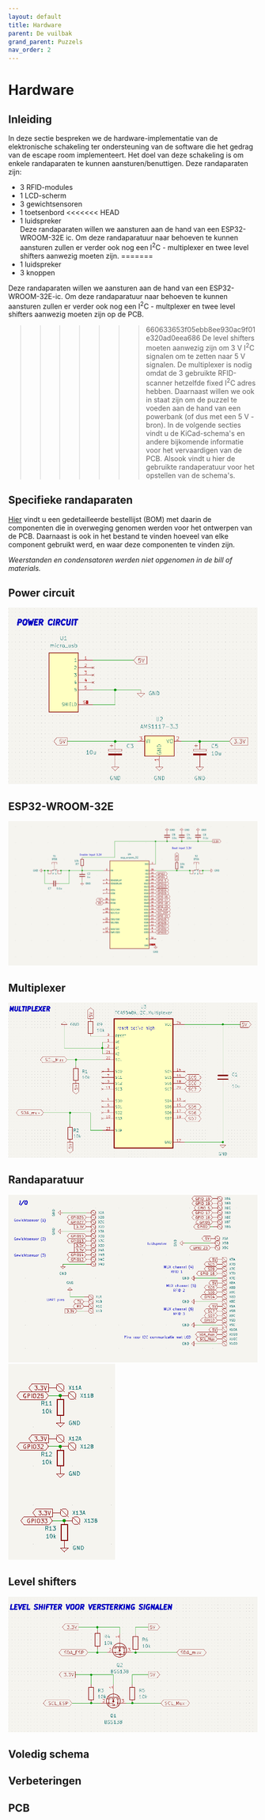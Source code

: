 ```yaml
---
layout: default
title: Hardware
parent: De vuilbak
grand_parent: Puzzels
nav_order: 2
---
```

# Hardware
## Inleiding
In deze sectie bespreken we de hardware-implementatie van de elektronische schakeling ter ondersteuning van de software die het gedrag van de escape room implementeert.
Het doel van deze schakeling is om enkele randaparaten te kunnen aansturen/benuttigen.
Deze randaparaten zijn:

- 3 RFID-modules
- 1 LCD-scherm
- 3 gewichtsensoren
- 1 toetsenbord
<<<<<<< HEAD
- 1 luidspreker <br />
Deze randaparaten willen we aansturen aan de hand van een  ESP32-WROOM-32E ic.
Om deze randaparatuur naar behoeven te kunnen aansturen zullen er verder ook nog een I<sup>2</sup>C - multiplexer en twee level shifters aanwezig moeten zijn.
=======
- 1 luidspreker
- 3 knoppen

Deze randaparaten willen we aansturen aan de hand van een  ESP32-WROOM-32E-ic.
Om deze randaparatuur naar behoeven te kunnen aansturen zullen er verder ook nog een I<sup>2</sup>C - multplexer en twee level shifters aanwezig moeten zijn op de PCB.
>>>>>>> 660633653f05ebb8ee930ac9f01e320ad0eea686
De level shifters moeten aanwezig zijn om 3 V I<sup>2</sup>C signalen om te zetten naar 5 V signalen.
De multiplexer is nodig omdat de 3 gebruikte RFID-scanner hetzelfde fixed I<sup>2</sup>C adres hebben.
Daarnaast willen we ook in staat zijn om de puzzel te voeden aan de hand van een powerbank (of dus met een 5 V - bron).
In de volgende secties vindt u de KiCad-schema's en andere bijkomende informatie voor het vervaardigen van de PCB.
Alsook vindt u hier de gebruikte randaperatuur voor het opstellen van de schema's.

## Specifieke randaparaten

[Hier](BOM.pdf) vindt u een gedetailleerde bestellijst (BOM) met daarin de componenten die in overweging genomen werden voor het ontwerpen van de PCB.
Daarnaast is ook in het bestand te vinden hoeveel van elke component gebruikt werd, en waar deze componenten te vinden zijn.

*Weerstanden en condensatoren werden niet opgenomen in de bill of materials.*

## Power circuit
![](Power_circuit.png)
## ESP32-WROOM-32E
![](esp_32.png)
## Multiplexer
![](Multiplexer.png)
## Randaparatuur
![](randaparatuur.png)
![](randaparatuur2.png)
## Level shifters
![](Level_shifters.png)
## Voledig schema

## Verbeteringen

## PCB
